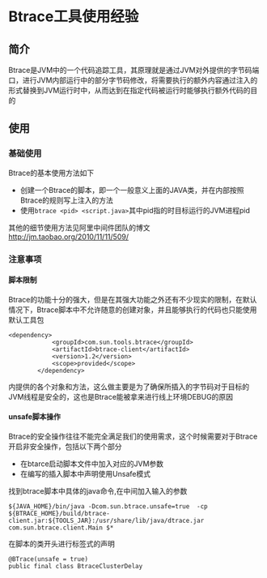 # Btrace工具使用经验

## 简介
Btrace是JVM中的一个代码追踪工具，其原理就是通过JVM对外提供的字节码端口，进行JVM内部运行中的部分字节码修改，将需要执行的额外内容通过注入的形式替换到JVM运行时中，从而达到在指定代码被运行时能够执行额外代码的目的

## 使用

### 基础使用
Btrace的基本使用方法如下
+ 创建一个Btrace的脚本，即一个一般意义上面的JAVA类，并在内部按照Btrace的规则写上注入的方法
+ 使用```btrace <pid> <script.java>```其中pid指的时目标运行的JVM进程pid

其他的细节使用方法见阿里中间件团队的博文
http://jm.taobao.org/2010/11/11/509/

### 注意事项

#### 脚本限制
Btrace的功能十分的强大，但是在其强大功能之外还有不少现实的限制，在默认情况下，Btrace脚本中不允许随意的创建对象，并且能够执行的代码也只能使用默认工具包
```
<dependency>
            <groupId>com.sun.tools.btrace</groupId>
            <artifactId>btrace-client</artifactId>
            <version>1.2</version>
            <scope>provided</scope>
        </dependency>
```
内提供的各个对象和方法，这么做主要是为了确保所插入的字节码对于目标的JVM线程是安全的，这也是Btrace能被拿来进行线上环境DEBUG的原因

#### unsafe脚本操作
Btrace的安全操作往往不能完全满足我们的使用需求，这个时候需要对于Btrace开启非安全操作，包括以下两个部分
+ 在btarce启动脚本文件中加入对应的JVM参数
+ 在编写的插入脚本中声明使用Unsafe模式

找到btrace脚本中具体的java命令,在中间加入输入的参数
```
${JAVA_HOME}/bin/java -Dcom.sun.btrace.unsafe=true  -cp ${BTRACE_HOME}/build/btrace-client.jar:${TOOLS_JAR}:/usr/share/lib/java/dtrace.jar com.sun.btrace.client.Main $*
```

在脚本的类开头进行标签式的声明
```
@BTrace(unsafe = true)
public final class BtraceClusterDelay 
```
